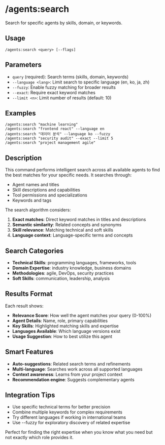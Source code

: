 # /agents:search

Search for specific agents by skills, domain, or keywords.

## Usage
```
/agents:search <query> [--flags]
```

## Parameters
- `query` (required): Search terms (skills, domain, keywords)
- `--language <lang>`: Limit search to specific language (en, ko, ja, zh)
- `--fuzzy`: Enable fuzzy matching for broader results
- `--exact`: Require exact keyword matches
- `--limit <n>`: Limit number of results (default: 10)

## Examples
```
/agents:search "machine learning"
/agents:search "frontend react" --language en
/agents:search "데이터 분석" --language ko --fuzzy
/agents:search "security audit" --exact --limit 5
/agents:search "project management agile"
```

## Description
This command performs intelligent search across all available agents to find the best matches for your specific needs. It searches through:
- Agent names and titles
- Skill descriptions and capabilities
- Tool permissions and specializations
- Keywords and tags

The search algorithm considers:
1. **Exact matches**: Direct keyword matches in titles and descriptions
2. **Semantic similarity**: Related concepts and synonyms
3. **Skill relevance**: Matching technical and soft skills
4. **Language context**: Language-specific terms and concepts

## Search Categories
- **Technical Skills**: programming languages, frameworks, tools
- **Domain Expertise**: industry knowledge, business domains
- **Methodologies**: agile, DevOps, security practices
- **Soft Skills**: communication, leadership, analysis

## Results Format
Each result shows:
- **Relevance Score**: How well the agent matches your query (0-100%)
- **Agent Details**: Name, role, primary capabilities
- **Key Skills**: Highlighted matching skills and expertise
- **Languages Available**: Which language versions exist
- **Usage Suggestion**: How to best utilize this agent

## Smart Features
- **Auto-suggestions**: Related search terms and refinements
- **Multi-language**: Searches work across all supported languages
- **Context awareness**: Learns from your project context
- **Recommendation engine**: Suggests complementary agents

## Integration Tips
- Use specific technical terms for better precision
- Combine multiple keywords for complex requirements
- Try different languages if working in international teams
- Use --fuzzy for exploratory discovery of related expertise

Perfect for finding the right expertise when you know what you need but not exactly which role provides it.